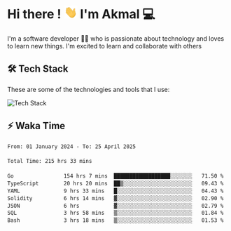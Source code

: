 # Hi there ! <img src="https://github.com/ABSphreak/ABSphreak/blob/master/gifs/Hi.gif" width="30"> I'm Akmal  💻

I'm a software developer 👨‍💻 who is passionate about technology and loves to learn new things. I'm excited to learn and collaborate with others

## 🛠️ Tech Stack

These are some of the technologies and tools that I use:

![Tech Stack](https://skillicons.dev/icons?i=typescript,nodejs,javascript,express,nest,sequelize,go,rabbitmq,python,solidity,react,vue,next,nuxtjs,webpack,vite,tailwindcss,bootstrap,css,scss,html,vercel,firebase,heroku,netlify,docker,postgresql,mongodb,redis,mysql,graphql,git,github,gitlab,vscode,figma,postman,pytorch,tensorflow,bash)

## ⚡ Waka Time
<!--START_SECTION:waka-->

```txt
From: 01 January 2024 - To: 25 April 2025

Total Time: 215 hrs 33 mins

Go                154 hrs 7 mins  ██████████████████░░░░░░░   71.50 %
TypeScript        20 hrs 20 mins  ██▒░░░░░░░░░░░░░░░░░░░░░░   09.43 %
YAML              9 hrs 33 mins   █░░░░░░░░░░░░░░░░░░░░░░░░   04.43 %
Solidity          6 hrs 14 mins   ▓░░░░░░░░░░░░░░░░░░░░░░░░   02.90 %
JSON              6 hrs           ▓░░░░░░░░░░░░░░░░░░░░░░░░   02.79 %
SQL               3 hrs 58 mins   ▒░░░░░░░░░░░░░░░░░░░░░░░░   01.84 %
Bash              3 hrs 18 mins   ▒░░░░░░░░░░░░░░░░░░░░░░░░   01.53 %
```

<!--END_SECTION:waka-->


